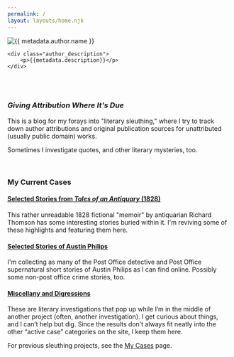 ```yaml
---
permalink: /
layout: layouts/home.njk
---
```



<div class="padded_author_container">
    <img src="{{ metadata.author.avatar }}" alt="{{ metadata.author.name }}">

    <div class="author_description">
        <p>{{metadata.description}}</p>
    </div>
</div>

<br>
<br>

<div class="message-box">
   <h3><em>Giving Attribution Where It's Due</em></h3>
   
This is a blog for my forays into "literary sleuthing," where I try to track down author attributions and original publication sources
for unattributed (usually public domain) works.

Sometimes I investigate quotes, and other literary mysteries, too.
</div>

<br>

<div class="message-box">
<h3>My Current Cases</h3>

#### [Selected Stories from *Tales of an Antiquary* (1828)](/pages/tales-of-an-antiquary/)

This rather unreadable 1828 fictional "memoir" by antiquarian Richard Thomson has some interesting stories buried within it. 
I'm reviving some of these highlights and featuring them here.


#### [Selected Stories of Austin Philips](/pages/austin-philips/)

I'm collecting as many of the Post Office detective and Post Office supernatural short stories of Austin Philips as I can find online. Possibly some non-post office crime stories, too.


#### [Miscellany and Digressions](/pages/miscellany-and-digressions/)

These are literary investigations that pop up while I’m in the middle of another project (often, another investigation). I get curious about things, and I can’t help but dig. Since the results don’t always fit neatly into the other “active case” categories on the site, I keep them here.

For previous sleuthing projects, see the [My Cases](/pages/my-investigations/) page.

</div>





